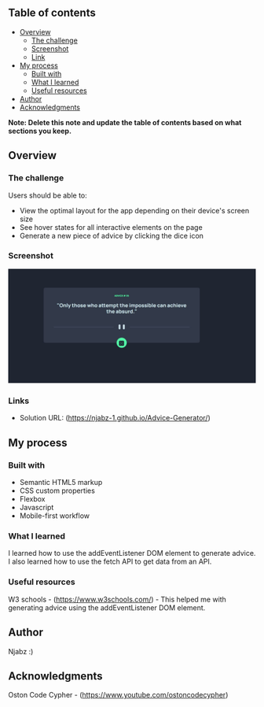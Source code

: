 

## Table of contents
- [Overview](#overview)
  - [The challenge](#the-challenge)
  - [Screenshot](#screenshot)
  - [Link](#link)
- [My process](#my-process)
  - [Built with](#built-with)
  - [What I learned](#what-i-learned)
  - [Useful resources](#useful-resources)
- [Author](#author)
- [Acknowledgments](#acknowledgments)

**Note: Delete this note and update the table of contents based on what sections you keep.**

## Overview

### The challenge

Users should be able to:

- View the optimal layout for the app depending on their device's screen size
- See hover states for all interactive elements on the page
- Generate a new piece of advice by clicking the dice icon

### Screenshot

![Advice Generator](images/Screenshot.JPG)



### Links

- Solution URL: (https://njabz-1.github.io/Advice-Generator/)

## My process

### Built with

- Semantic HTML5 markup
- CSS custom properties
- Flexbox
- Javascript
- Mobile-first workflow

### What I learned

I learned how to use the addEventListener DOM element to generate advice. I also learned how to use the fetch API to get data from an API. 
### Useful resources

W3 schools - (https://www.w3schools.com/) - This helped me with generating advice using the addEventListener DOM element. 

## Author

Njabz :)

## Acknowledgments

Oston Code Cypher - (https://www.youtube.com/ostoncodecypher)
